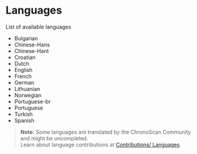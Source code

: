 
# Languages

List of available languages

* Bulgarian
* Chinese-Hans
* Chinese-Hant
* Croatian
* Dutch
* English
* French
* German
* Lithuanian
* Norwegian
* Portuguese-br
* Portuguese
* Turkish
* Spanish

<!--

<div style="width:100%; display: flex;">

<div style="width:30%;">

* Arabic
* Bulgarian
* Catalan
* Chinese-Hans
* Chinese-Hant
* Croatian
* Czech
* Dutch
* English 
* French 
* German
* Greek
* Hebrew 

</div>

<div style="width:70%;">

* Italian
* Lithuanian
* Norwegian
* Polish
* Portuguese
* Portuguese-br
* Russian
* Serbian
* Slovak
* Slovenian 
* Spanish 
* Turkish
* Vietnamese

</div>

</div>

-->

> **Note:** Some languages are translated by the ChronoScan Community and might be uncompleted.  
Learn about language contributions at [Contributions/ Languages](./contributions/index?id=languages)

<!--

## RTL Support

RTL support for Hebrew and Arabic languages.

-->
